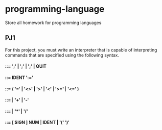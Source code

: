# programming-language
Store all homework for programming languages

## PJ1 

For this project, you must write an interpreter that is capable of interpreting commands that are specified using the following syntax.

#### <Command>      ::= <Statement> ';' | <BooleanExp> ';' | <ArithExp> ';' | QUIT
    
#### <Statement>    ::= IDENT ':=' <ArithExp>

#### <BooleanExp>   ::= <ArithExp> ( '=' | '<>' | '>' | '<' | '>=' | '<=' ) <ArithExp>

#### <ArithExp>     ::= <Term> | <ArithExp> '+' <Term> | <ArithExp> '-' <Term>

#### <Term>         ::= <Factor> | <Term> '*' <Factor> | <Term> '/' <Factor>

#### <Factor>       ::= [ SIGN ] NUM | IDENT | '(' <ArithExp> ')'
    
